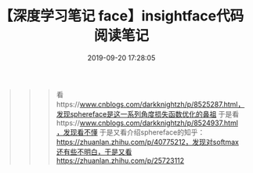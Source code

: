 ﻿---
title: 【深度学习笔记 face】insightface代码阅读笔记
date: 2019-09-20 17:28:05
tags:
categories: ["深度学习笔记"]
mathjax: true
---
<!-- more -->

>>> 看https://www.cnblogs.com/darkknightzh/p/8525287.html，发现sphereface是这一系列角度损失函数优化的鼻祖
>>> 于是看https://www.cnblogs.com/darkknightzh/p/8524937.html，发现看不懂
>>> 于是又看介绍sphereface的知乎：https://zhuanlan.zhihu.com/p/40775212，发现对softmax还有些不明白，于是又看https://zhuanlan.zhihu.com/p/25723112
